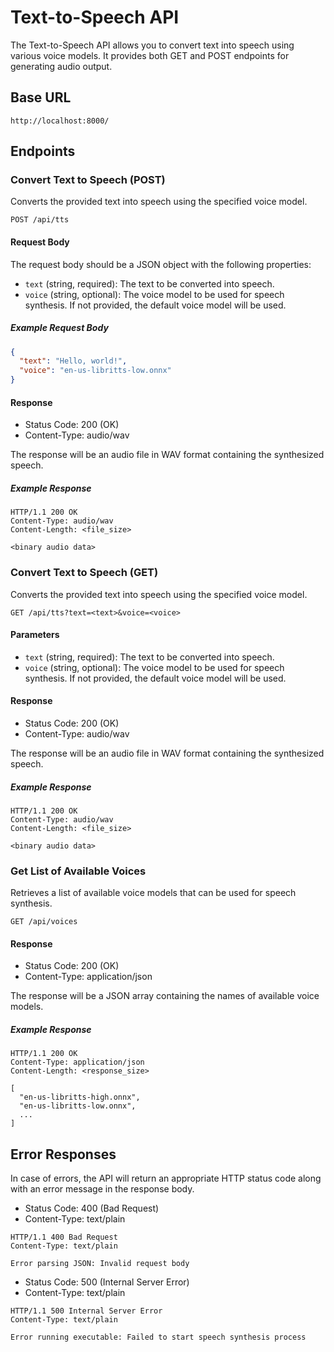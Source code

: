 # Text-to-Speech API

The Text-to-Speech API allows you to convert text into speech using various voice models. It provides both GET and POST endpoints for generating audio output.

## Base URL

```
http://localhost:8000/
```

## Endpoints

### Convert Text to Speech (POST)

Converts the provided text into speech using the specified voice model.

```
POST /api/tts
```

#### Request Body

The request body should be a JSON object with the following properties:

- `text` (string, required): The text to be converted into speech.
- `voice` (string, optional): The voice model to be used for speech synthesis. If not provided, the default voice model will be used.

##### Example Request Body

```json
{
  "text": "Hello, world!",
  "voice": "en-us-libritts-low.onnx"
}
```

#### Response

- Status Code: 200 (OK)
- Content-Type: audio/wav

The response will be an audio file in WAV format containing the synthesized speech.

##### Example Response

```
HTTP/1.1 200 OK
Content-Type: audio/wav
Content-Length: <file_size>

<binary audio data>
```

### Convert Text to Speech (GET)

Converts the provided text into speech using the specified voice model.

```
GET /api/tts?text=<text>&voice=<voice>
```

#### Parameters

- `text` (string, required): The text to be converted into speech.
- `voice` (string, optional): The voice model to be used for speech synthesis. If not provided, the default voice model will be used.

#### Response

- Status Code: 200 (OK)
- Content-Type: audio/wav

The response will be an audio file in WAV format containing the synthesized speech.

##### Example Response

```
HTTP/1.1 200 OK
Content-Type: audio/wav
Content-Length: <file_size>

<binary audio data>
```

### Get List of Available Voices

Retrieves a list of available voice models that can be used for speech synthesis.

```
GET /api/voices
```

#### Response

- Status Code: 200 (OK)
- Content-Type: application/json

The response will be a JSON array containing the names of available voice models.

##### Example Response

```
HTTP/1.1 200 OK
Content-Type: application/json
Content-Length: <response_size>

[
  "en-us-libritts-high.onnx",
  "en-us-libritts-low.onnx",
  ...
]
```

## Error Responses

In case of errors, the API will return an appropriate HTTP status code along with an error message in the response body.

- Status Code: 400 (Bad Request)
- Content-Type: text/plain

```
HTTP/1.1 400 Bad Request
Content-Type: text/plain

Error parsing JSON: Invalid request body
```

- Status Code: 500 (Internal Server Error)
- Content-Type: text/plain

```
HTTP/1.1 500 Internal Server Error
Content-Type: text/plain

Error running executable: Failed to start speech synthesis process
```
